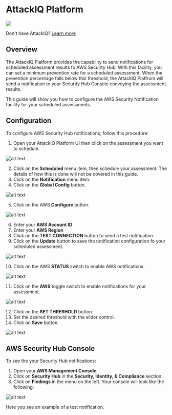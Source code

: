 # AttackIQ Platform


![](./images/aws_security_hub.jpg)

Don't have AttackIQ? [Learn more](https://go.attackiq.com/BD-AWS-Security-Hub_LP.html)


## Overview

The AttackIQ Platform provides the capability to send notifications for scheduled assessment results to AWS Security Hub. With this facility, you can set a minimum prevention rate for a scheduled assessment.  When the prevention percentage falls below this threshold, the AttackIQ Platfrom will send a notification to your Security Hub Console conveying the assessment results.

This guide will show you how to configure the AWS Security Notification facility for your scheduled assessments.

## Configuration

To configure AWS Security Hub notifications, follow this procedure:

<ol start="1"><li>Open your AttackIQ Platform UI then click on the assessment you want to schedule.</li>
</ol>

![alt text](./images/aiq_aws_sec_assessments.png)

<ol start="2">
<li>Click on the <b>Scheduled</b> menu item, then schedule your assessment. The details of how this is done will not be covered in this guide.</li>
<li>Click on the <b>Notification</b> menu item.</li>
<li>Click on the <b>Global Config</b> button.</li>
</ol>

![alt text](./images/aiq_aws_sec_config_start.png)

<ol start="5">
<li>Click on the AWS <b>Configure</b> button.</li>
</ol>


![alt text](./images/aiq_aws_sec_global_config.png)

<ol start="6">
<li>Enter your <b>AWS Account ID</b></li>
<li>Enter your <b>AWS Region</b></li>
<li>Click on the <b>TEST CONNECTION</b> button to send a test notification.
<li>Click on the <b>Update</b> button to save the notification configuration fo your scheduled assessment. 
</ol>

![alt text](./images/aiq_aws_sec_credentials.png)

<ol start="10">
<li>Click on the AWS <b>STATUS</b> switch to enable AWS notifications.</li>
</ol>

![alt text](./images/aiq_aws_sec_enable.png)

<ol start="11">
<li>Click on the <b>AWS</b> toggle switch to enable notifications for your assessment.</li>
</ol>

![alt text](./images/aiq_aws_sec_local_enable.png)

<ol start="12">
<li>Click on the <b>SET THRESHOLD</b> button.</li><li>Set the desired threshold with the slider control.</li>
<li>Click on <b>Save</b> button.</li>
</ol>

![alt text](./images/aiq_aws_sec_local_config.png)

## AWS Security Hub Console

To see the your Security Hub notifications:

1. Open your **AWS Management Console**
2. Click on **Security Hub** in the **Security, Identity, & Compliance** section.
3. Click on **Findings** in the menu on the left.  Your console will look like the following:

![alt text](./images/aiq_aws_sec_hub_console.png)

Here you see an example of a test notification.